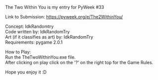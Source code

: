 The Two Within You is my entry for PyWeek #33

Link to Submission: https://pyweek.org/e/The2WithinYou/

Concept: IdkRandomtry\
Code written by: IdkRandomTry\
Art (if it classifies as art) by: IdkRandomTry\
Requirements: pygame 2.0.1

How to Play:\
Run the TheTwoWithinYou.exe file.\
After clicking on play click on the '?' on the right top for the Game Rules.

Hope you enjoy it :D

